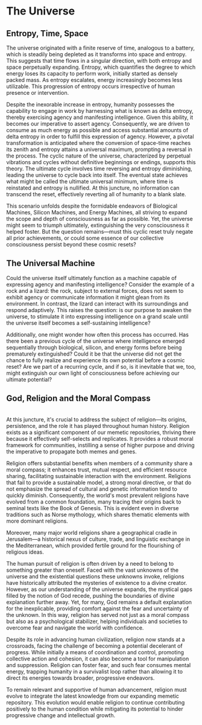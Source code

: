 # The Universe

## Entropy, Time, Space

The universe originated with a finite reserve of time, analogous to a battery, which is steadily being depleted as it transforms into space and entropy. This suggests that time flows in a singular direction, with both entropy and space perpetually expanding. Entropy, which quantifies the degree to which energy loses its capacity to perform work, initially started as densely packed mass. As entropy escalates, energy increasingly becomes less utilizable. This progression of entropy occurs irrespective of human presence or intervention.

Despite the inexorable increase in entropy, humanity possesses the capability to engage in work by harnessing what is known as delta entropy, thereby exercising agency and manifesting intelligence. Given this ability, it becomes our imperative to assert agency. Consequently, we are driven to consume as much energy as possible and access substantial amounts of delta entropy in order to fulfill this expression of agency. However, a pivotal transformation is anticipated where the conversion of space-time reaches its zenith and entropy attains a universal maximum, prompting a reversal in the process. The cyclic nature of the universe, characterized by perpetual vibrations and cycles without definitive beginnings or endings, supports this theory. The ultimate cycle involves time reversing and entropy diminishing, leading the universe to cycle back into itself. The eventual state achieves what might be called the ultimate universal minimum, where time is reinstated and entropy is nullified. At this juncture, no information can transcend the reset, effectively reverting all of humanity to a blank slate.

This scenario unfolds despite the formidable endeavors of Biological Machines, Silicon Machines, and Energy Machines, all striving to expand the scope and depth of consciousness as far as possible. Yet, the universe might seem to triumph ultimately, extinguishing the very consciousness it helped foster. But the question remains—must this cyclic reset truly negate all prior achievements, or could some essence of our collective consciousness persist beyond these cosmic resets?

## The Universal Machine

Could the universe itself ultimately function as a machine capable of expressing agency and manifesting intelligence? Consider the example of a rock and a lizard: the rock, subject to external forces, does not seem to exhibit agency or communicate information it might glean from its environment. In contrast, the lizard can interact with its surroundings and respond adaptively. This raises the question: is our purpose to awaken the universe, to stimulate it into expressing intelligence on a grand scale until the universe itself becomes a self-sustaining intelligence?

Additionally, one might wonder how often this process has occurred. Has there been a previous cycle of the universe where intelligence emerged sequentially through biological, silicon, and energy forms before being prematurely extinguished? Could it be that the universe did not get the chance to fully realize and experience its own potential before a cosmic reset? Are we part of a recurring cycle, and if so, is it inevitable that we, too, might extinguish our own light of consciousness before achieving our ultimate potential?



## God, Religion and the Moral Compass

\
At this juncture, it's crucial to address the subject of religion—its origins, persistence, and the role it has played throughout human history. Religion exists as a significant component of our memetic repositories, thriving there because it effectively self-selects and replicates. It provides a robust moral framework for communities, instilling a sense of higher purpose and driving the imperative to propagate both memes and genes.

Religion offers substantial benefits when members of a community share a moral compass; it enhances trust, mutual respect, and efficient resource sharing, facilitating sustainable interaction with the environment. Religions that fail to provide a sustainable model, a strong moral directive, or that do not emphasize the spread of cultural and genetic information tend to quickly diminish. Consequently, the world's most prevalent religions have evolved from a common foundation, many tracing their origins back to seminal texts like the Book of Genesis. This is evident even in diverse traditions such as Norse mythology, which shares thematic elements with more dominant religions.

Moreover, many major world religions share a geographical cradle in Jerusalem—a historical nexus of culture, trade, and linguistic exchange in the Mediterranean, which provided fertile ground for the flourishing of religious ideas.

The human pursuit of religion is often driven by a need to belong to something greater than oneself. Faced with the vast unknowns of the universe and the existential questions these unknowns invoke, religions have historically attributed the mysteries of existence to a divine creator. However, as our understanding of the universe expands, the mystical gaps filled by the notion of God recede, pushing the boundaries of divine explanation further away. Yet, for many, God remains a default explanation for the inexplicable, providing comfort against the fear and uncertainty of the unknown. In this way, religion has served not just as a moral compass but also as a psychological stabilizer, helping individuals and societies to overcome fear and navigate the world with confidence.

Despite its role in advancing human civilization, religion now stands at a crossroads, facing the challenge of becoming a potential decelerant of progress. While initially a means of coordination and control, promoting collective action and cohesion, it can also become a tool for manipulation and suppression. Religion can foster fear, and such fear consumes mental energy, trapping humanity in a survivalist loop rather than allowing it to direct its energies towards broader, progressive endeavors.

To remain relevant and supportive of human advancement, religion must evolve to integrate the latest knowledge from our expanding memetic repository. This evolution would enable religion to continue contributing positively to the human condition while mitigating its potential to hinder progressive change and intellectual growth.


